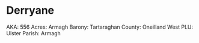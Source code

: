 # Derryane

AKA: 556
Acres: Armagh
Barony: Tartaraghan
County: Oneilland West
PLU: Ulster
Parish: Armagh